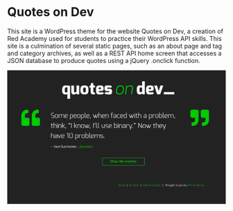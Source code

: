 # Quotes on Dev

This site is a WordPress theme for the website Quotes on Dev, a creation of Red Academy used for students to practice their WordPress API skills. This site is a culmination of several static pages, such as an about page and tag and category archives, as well as a REST API home screen that accesses a JSON database to produce quotes using a jQuery .onclick function. 

<img src="READMEscreenshot.png">
